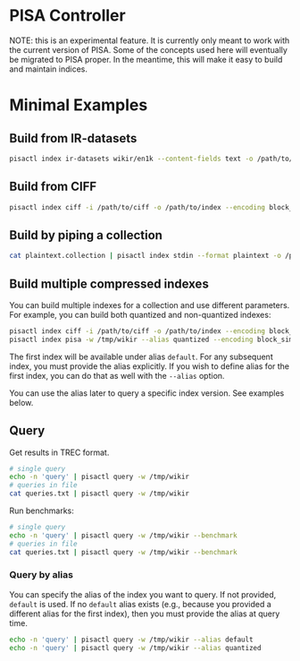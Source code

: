 # PISA Controller

NOTE: this is an experimental feature. It is currently only meant to
work with the current version of PISA. Some of the concepts used here
will eventually be migrated to PISA proper. In the meantime, this will
make it easy to build and maintain indices.

# Minimal Examples

## Build from IR-datasets

```sh
pisactl index ir-datasets wikir/en1k --content-fields text -o /path/to/index --encoding block_simdbp
```

## Build from CIFF

```sh
pisactl index ciff -i /path/to/ciff -o /path/to/index --encoding block_simdbp
```

## Build by piping a collection

```sh
cat plaintext.collection | pisactl index stdin --format plaintext -o /path/to/index --encoding block_simdbp
```

## Build multiple compressed indexes

You can build multiple indexes for a collection and use different
parameters. For example, you can build both quantized and non-quantized
indexes:

```sh
pisactl index ciff -i /path/to/ciff -o /path/to/index --encoding block_simdbp
pisactl index pisa -w /tmp/wikir --alias quantized --encoding block_simdbp --quantize 8
```

The first index will be available under alias `default`. For any
subsequent index, you must provide the alias explicitly. If you wish to
define alias for the first index, you can do that as well with the
`--alias` option.

You can use the alias later to query a specific index version. See
examples below.

## Query

Get results in TREC format.

```sh
# single query
echo -n 'query' | pisactl query -w /tmp/wikir
# queries in file
cat queries.txt | pisactl query -w /tmp/wikir
```

Run benchmarks:

```sh
# single query
echo -n 'query' | pisactl query -w /tmp/wikir --benchmark
# queries in file
cat queries.txt | pisactl query -w /tmp/wikir --benchmark
```

### Query by alias

You can specify the alias of the index you want to query. If not
provided, `default` is used. If no `default` alias exists (e.g., because
you provided a different alias for the first index), then you must
provide the alias at query time.

```sh
echo -n 'query' | pisactl query -w /tmp/wikir --alias default
echo -n 'query' | pisactl query -w /tmp/wikir --alias quantized
```
